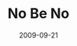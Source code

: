 ---
layout: media
category: media
series: "Commitment"
title: "No Be No"
date: 2009-09-21
description: "Brian Tome shares why setting good boundaries and saying \"no\" is critical to making healthy commitments."
video: "https://s3.amazonaws.com/crossroadsvideomessages/commitment2.mp4"
video-poster: "https://www.crossroads.net/uploadedfiles/commitment2-still.jpg"
---